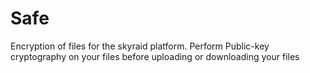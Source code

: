 # Safe
Encryption of files for the skyraid platform.
Perform Public-key cryptography on your files before uploading or downloading your files
